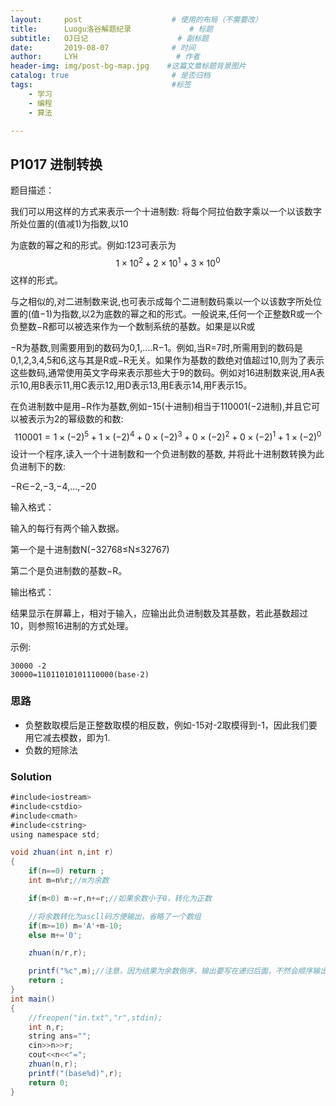 ```yaml
---
layout:     post                    # 使用的布局（不需要改）
title:      Luogu洛谷解题纪录	           	# 标题 
subtitle:   OJ日记					# 副标题
date:       2019-08-07              # 时间
author:     LYH                      # 作者
header-img: img/post-bg-map.jpg    #这篇文章标题背景图片
catalog: true                       # 是否归档
tags:                               #标签
    - 学习
    - 编程
    - 算法

---
```


## P1017 进制转换

题目描述：

我们可以用这样的方式来表示一个十进制数: 将每个阿拉伯数字乘以一个以该数字所处位置的(值减1)为指数,以10

为底数的幂之和的形式。例如:123可表示为$$1 \times 10^{2}+2 \times 10^{1}+3 \times 10^{0}$$这样的形式。

与之相似的,对二进制数来说,也可表示成每个二进制数码乘以一个以该数字所处位置的(值−1)为指数,以2为底数的幂之和的形式。一般说来,任何一个正整数R或一个负整数−R都可以被选来作为一个数制系统的基数。如果是以R或

−R为基数,则需要用到的数码为0,1,....R−1。例如,当R=7时,所需用到的数码是0,1,2,3,4,5和6,这与其是R或−R无关。如果作为基数的数绝对值超过10,则为了表示这些数码,通常使用英文字母来表示那些大于9的数码。例如对16进制数来说,用A表示10,用B表示11,用C表示12,用D表示13,用E表示14,用F表示15。

在负进制数中是用−R作为基数,例如−15(十进制)相当于110001(−2进制),并且它可以被表示为2的幂级数的和数:
$$
110001=1 \times(-2)^{5}+1 \times(-2)^{4}+0 \times(-2)^{3}+0 \times(-2)^{2}+0 \times(-2)^{1}+1 \times(-2)^{0}
$$
设计一个程序,读入一个十进制数和一个负进制数的基数, 并将此十进制数转换为此负进制下的数:

−R∈−2,−3,−4,...,−20

输入格式：

输入的每行有两个输入数据。

第一个是十进制数N(−32768≤N≤32767)

第二个是负进制数的基数−R。

输出格式：

结果显示在屏幕上，相对于输入，应输出此负进制数及其基数，若此基数超过10，则参照16进制的方式处理。

示例:

```
30000 -2
30000=11011010101110000(base-2)
```

### 思路

* 负整数取模后是正整数取模的相反数，例如-15对-2取模得到-1，因此我们要用它减去模数，即为1.
* 负数的短除法

### Solution

```java
#include<iostream>
#include<cstdio>
#include<cmath>
#include<cstring>
using namespace std;

void zhuan(int n,int r)
{
    if(n==0) return ;
    int m=n%r;//m为余数 

    if(m<0) m-=r,n+=r;//如果余数小于0，转化为正数

    //将余数转化为ascll码方便输出，省略了一个数组 
    if(m>=10) m='A'+m-10;
    else m+='0';

    zhuan(n/r,r);

    printf("%c",m);//注意，因为结果为余数倒序，输出要写在递归后面，不然会顺序输出 
    return ;
}
int main()
{
    //freopen("in.txt","r",stdin);
    int n,r;
    string ans="";
    cin>>n>>r;
    cout<<n<<"=";
    zhuan(n,r);
    printf("(base%d)",r);
    return 0;
}
```


